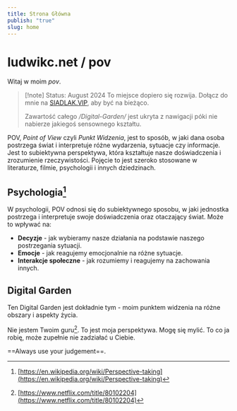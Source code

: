 ```yaml
---
title: Strona Główna
publish: "true"
slug: home
---
```



# ludwikc.net / pov

Witaj w moim *pov*.

> [!note] Status: August 2024
> To miejsce dopiero się rozwija. Dołącz do mnie na [SIADLAK.VIP](https://siadlak.vip), aby być na bieżąco. 
> 
> Zawartość całego */Digital-Garden/* jest ukryta z nawigacji póki nie nabierze jakiegoś sensownego kształtu. 


POV, *Point of View* czyli *Punkt Widzenia*, jest to sposób, w jaki dana osoba postrzega świat i interpretuje różne wydarzenia, sytuacje czy informacje. Jest to subiektywna perspektywa, która kształtuje nasze doświadczenia i zrozumienie rzeczywistości. Pojęcie to jest szeroko stosowane w literaturze, filmie, psychologii i innych dziedzinach.

## Psychologia[^1]

W psychologii, POV odnosi się do subiektywnego sposobu, w jaki jednostka postrzega i interpretuje swoje doświadczenia oraz otaczający świat. Może to wpływać na:

- **Decyzje** - jak wybieramy nasze działania na podstawie naszego postrzegania sytuacji.
- **Emocje** - jak reagujemy emocjonalnie na różne sytuacje.
- **Interakcje społeczne** - jak rozumiemy i reagujemy na zachowania innych.


## Digital Garden

Ten Digital Garden jest dokładnie tym - moim punktem widzenia na różne obszary i aspekty życia. 

Nie jestem Twoim guru[^2]. To jest moja perspektywa. Mogę się mylić. To co ja robię, może zupełnie nie zadziałać u Ciebie. 

==Always use your judgement==. 


[^1]: [https://en.wikipedia.org/wiki/Perspective-taking](https://en.wikipedia.org/wiki/Perspective-taking)
[^2]: [https://www.netflix.com/title/80102204](https://www.netflix.com/title/80102204) 
